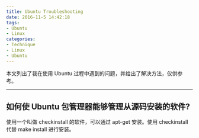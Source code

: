 ```yaml
---
title: Ubuntu Troubleshooting
date: 2016-11-5 14:42:18
tags:
- Ubuntu
- Linux
categories:
- Technique
- Linux
- Ubuntu
---
```

本文列出了我在使用 Ubuntu 过程中遇到的问题，并给出了解决方法，仅供参考。

<!--more-->

---

## 如何使 Ubuntu 包管理器能够管理从源码安装的软件?
  使用一个叫做 checkinstall 的软件，可以通过 apt-get 安装。使用 checkinstall 代替 make install 进行安装。
